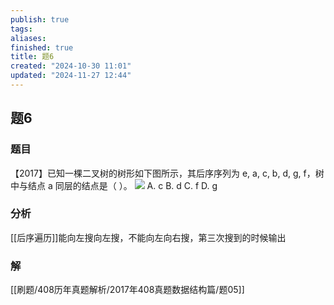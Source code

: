 ```yaml
---
publish: true
tags: 
aliases: 
finished: true
title: 题6
created: "2024-10-30 11:01"
updated: "2024-11-27 12:44"
---
```

## 题6
### 题目
【2017】已知一棵二叉树的树形如下图所示，其后序序列为 e, a, c, b, d, g, f，树中与结点 a 同层的结点是（ ）。
![](https://img.hwenyi.tech/202411272028739.webp)
A. c
B. d
C. f
D. g
### 分析
[[后序遍历]]能向左搜向左搜，不能向左向右搜，第三次搜到的时候输出
### 解
[[刷题/408历年真题解析/2017年408真题数据结构篇/题05]]